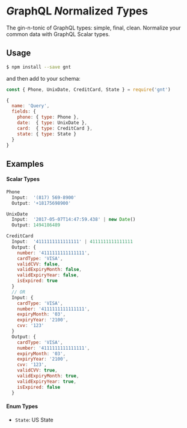 # *G*raphQL *N*ormalized *T*ypes
The gin-n-tonic of GraphQL types: simple, final, clean. Normalize your common data with GraphQL Scalar types.

## Usage
```bash
$ npm install --save gnt
```

and then add to your schema:

```javascript
const { Phone, UnixDate, CreditCard, State } = require('gnt')

{
  name: 'Query',
  fields: {
    phone: { type: Phone },
    date:  { type: UnixDate },
    card:  { type: CreditCard },
    state: { type: State }
  }  
}
```

## Examples

#### Scalar Types
```javascript
Phone
  Input:  '(817) 569-8900'
  Output: '+18175698900'

UnixDate
  Input:  '2017-05-07T14:47:59.438' | new Date()
  Output: 1494186489

CreditCard
  Input:  '4111111111111111' | 4111111111111111
  Output: {
    number: '4111111111111111',
    cardType: 'VISA',
    validCVV: false,
    validExpiryMonth: false,
    validExpiryYear: false,
    isExpired: true
  }
  // OR
  Input: {
    cardType: 'VISA',
    number: '4111111111111111',
    expiryMonth: '03',
    expiryYear: '2100',
    cvv: '123'
  }
  Output: {
    cardType: 'VISA',
    number: '4111111111111111',
    expiryMonth: '03',
    expiryYear: '2100',
    cvv: '123',
    validCVV: true,
    validExpiryMonth: true,
    validExpiryYear: true,
    isExpired: false
  }
```
#### Enum Types
- `State`: US State
